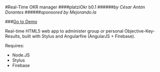 #Real-Time OKR manager
####platziOkr b0.1
######*by César Antón Dorantes*
######*sponsored by Mejorando.la*

###[Go to Demo](https://platzi.firebaseapp.com/)

Real-time HTML5 web app to administer group or personal Objective-Key-Results, built with Stylus and Angularfire (AngularJS + Firebase).

Requires:

* Node.JS
* Stylus
* Firebase 
